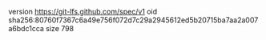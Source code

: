 version https://git-lfs.github.com/spec/v1
oid sha256:80760f7367c6a49e756f072d7c29a2945612ed5b20715ba7aa2a007a6bdc1cca
size 798
